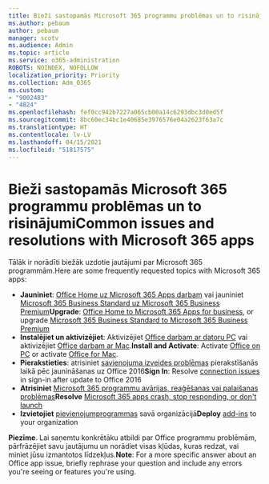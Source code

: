```yaml
---
title: Bieži sastopamās Microsoft 365 programmu problēmas un to risinājumi
ms.author: pebaum
author: pebaum
manager: scotv
ms.audience: Admin
ms.topic: article
ms.service: o365-administration
ROBOTS: NOINDEX, NOFOLLOW
localization_priority: Priority
ms.collection: Adm_O365
ms.custom:
- "9002483"
- "4824"
ms.openlocfilehash: fef0cc942b7227a065cb00a14c6293dbc3d0ed5f
ms.sourcegitcommit: 8bc60ec34bc1e40685e3976576e04a2623f63a7c
ms.translationtype: HT
ms.contentlocale: lv-LV
ms.lasthandoff: 04/15/2021
ms.locfileid: "51817575"
---
```

# <a name="common-issues-and-resolutions-with-microsoft-365-apps"></a><span data-ttu-id="5523c-102">Bieži sastopamās Microsoft 365 programmu problēmas un to risinājumi</span><span class="sxs-lookup"><span data-stu-id="5523c-102">Common issues and resolutions with Microsoft 365 apps</span></span>

<span data-ttu-id="5523c-103">Tālāk ir norādīti biežāk uzdotie jautājumi par Microsoft 365 programmām.</span><span class="sxs-lookup"><span data-stu-id="5523c-103">Here are some frequently requested topics with Microsoft 365 apps:</span></span>

- <span data-ttu-id="5523c-104">**Jauniniet**:  [Office Home uz Microsoft 365 Apps darbam](https://support.office.com/article/how-do-i-upgrade-office-ee68f6cf-422f-464a-82ec-385f65391350#OfficeVersion=Office_365_subscription) vai jauniniet [Microsoft 365 Business Standard uz Microsoft 365 Business Premium](https://docs.microsoft.com/microsoft-365/business/migrate-to-microsoft-365-business)</span><span class="sxs-lookup"><span data-stu-id="5523c-104">**Upgrade**:  [Office Home to Microsoft 365 Apps for business](https://support.office.com/article/how-do-i-upgrade-office-ee68f6cf-422f-464a-82ec-385f65391350#OfficeVersion=Office_365_subscription), or upgrade [Microsoft 365 Business Standard to Microsoft 365 Business Premium](https://docs.microsoft.com/microsoft-365/business/migrate-to-microsoft-365-business)</span></span>
- <span data-ttu-id="5523c-105">**Instalējiet un aktivizējiet**: Aktivizējiet [Office darbam ar datoru PC](https://support.office.com/article/activate-office-5bd38f38-db92-448b-a982-ad170b1e187e) vai aktivizējiet [Office darbam ar Mac](https://support.office.com/article/activate-office-for-mac-7f6646b1-bb14-422a-9ad4-a53410fcefb2).</span><span class="sxs-lookup"><span data-stu-id="5523c-105">**Install and Activate**: Activate [Office on PC](https://support.office.com/article/activate-office-5bd38f38-db92-448b-a982-ad170b1e187e) or activate [Office for Mac](https://support.office.com/article/activate-office-for-mac-7f6646b1-bb14-422a-9ad4-a53410fcefb2).</span></span>
- <span data-ttu-id="5523c-106">**Pierakstieties**: atrisiniet [savienojuma izveides problēmas](https://docs.microsoft.com/office365/troubleshoot/authentication/connection-issue-when-sign-in-office-2016) pierakstīšanās laikā pēc jaunināšanas uz Office 2016</span><span class="sxs-lookup"><span data-stu-id="5523c-106">**Sign In**: Resolve [connection issues](https://docs.microsoft.com/office365/troubleshoot/authentication/connection-issue-when-sign-in-office-2016) in sign-in after update to Office 2016</span></span>
- <span data-ttu-id="5523c-107">**Atrisiniet** [Microsoft 365 programmu avārijas, reaģēšanas vai palaišanas problēmas](https://docs.microsoft.com/alchemyinsights/office-apps-don't-launch-start)</span><span class="sxs-lookup"><span data-stu-id="5523c-107">**Resolve** [Microsoft 365 apps crash, stop responding, or don't launch](https://docs.microsoft.com/alchemyinsights/office-apps-don't-launch-start)</span></span>
- <span data-ttu-id="5523c-108">**Izvietojiet** [pievienojumprogrammas](https://docs.microsoft.com/microsoft-365/admin/manage/manage-deployment-of-add-ins?view=o365-worldwide) savā organizācijā</span><span class="sxs-lookup"><span data-stu-id="5523c-108">**Deploy** [add-ins](https://docs.microsoft.com/microsoft-365/admin/manage/manage-deployment-of-add-ins?view=o365-worldwide) to your organization</span></span>

<span data-ttu-id="5523c-109">**Piezīme**. Lai saņemtu konkrētāku atbildi par Office programmu problēmām, pārfrāzējiet savu jautājumu un norādiet visas kļūdas, kuras redzat, vai miniet jūsu izmantotos līdzekļus.</span><span class="sxs-lookup"><span data-stu-id="5523c-109">**Note**: For a more specific answer about an Office app issue, briefly rephrase your question and include any errors you're seeing or features you're using.</span></span>
